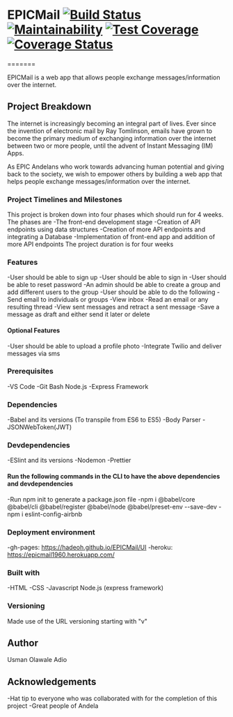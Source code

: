 # EPICMail   [![Build Status](https://travis-ci.com/hadeoh/EPICMail.svg?branch=develop)](https://travis-ci.com/hadeoh/EPICMail)  [![Maintainability](https://api.codeclimate.com/v1/badges/c177a4ddcd637c2e9dcd/maintainability)](https://codeclimate.com/github/hadeoh/EPICMail/maintainability)  [![Test Coverage](https://api.codeclimate.com/v1/badges/c177a4ddcd637c2e9dcd/test_coverage)](https://codeclimate.com/github/hadeoh/EPICMail/test_coverage) [![Coverage Status](https://coveralls.io/repos/github/hadeoh/EPICMail/badge.svg?branch=develop)](https://coveralls.io/github/hadeoh/EPICMail?branch=develop)
=======

EPICMail is a web app that allows people exchange messages/information over the internet. 

## Project Breakdown
The internet is increasingly becoming an integral part of lives. Ever since the invention of electronic mail by Ray Tomlinson, emails have grown to become the primary medium of exchanging information over the internet between two or more people, until the advent of Instant Messaging (IM) Apps.

As EPIC Andelans who work towards advancing human potential and giving back to the society, we wish to empower others by building a web app that helps people exchange messages/information over the internet.

### Project Timelines and Milestones

This project is broken down into four phases which should run for 4 weeks. The phases are
-The front-end development stage
-Creation of API endpoints using data structures
-Creation of more API endpoints and integrating a Database
-Implementation of front-end app and addition of more API endpoints
The project duration is for four weeks


### Features

-User should be able to sign up
-User should be able to sign in
-User should be able to reset password
-An admin should be able to create a group and add different users to the group
-User should be able to do the following
    -Send email to individuals or groups
    -View inbox
    -Read an email or any resulting thread
    -View sent messages and retract a sent message
    -Save a message as draft and either send it later or delete
#### Optional Features
-User should be able to upload a profile photo
-Integrate Twilio and deliver messages via sms

### Prerequisites

-VS Code
-Git Bash
Node.js
-Express Framework

### Dependencies

-Babel and its versions (To transpile from ES6 to ES5)
-Body Parser
-JSONWebToken(JWT)

### Devdependencies

-ESlint and its versions
-Nodemon
-Prettier

#### Run the following commands in the CLI to have the above dependencies and devdependencies

-Run npm init to generate a package.json file
-npm i @babel/core @babel/cli @babel/register @babel/node @babel/preset-env --save-dev
-npm i eslint-config-airbnb

### Deployment environment

-gh-pages: https://hadeoh.github.io/EPICMail/UI
-heroku: https://epicmail1960.herokuapp.com/

### Built with

-HTML
-CSS
-Javascript
Node.js (express framework)

### Versioning

Made use of the URL versioning starting with "v"

## Author

Usman Olawale Adio

## Acknowledgements

-Hat tip to everyone who was collaborated with for the completion of this project
-Great people of Andela